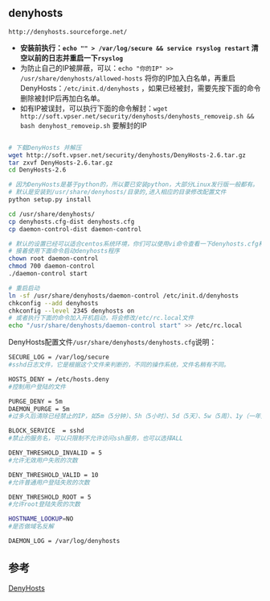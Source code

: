 ## denyhosts

`http://denyhosts.sourceforge.net/`

* **安装前执行：`echo "" > /var/log/secure && service rsyslog restart` 清空以前的日志并重启一下`rsyslog`**
* 为防止自己的IP被屏蔽，可以：`echo "你的IP" >>  /usr/share/denyhosts/allowed-hosts` 将你的IP加入白名单，再重启DenyHosts：`/etc/init.d/denyhosts` ，如果已经被封，需要先按下面的命令删除被封IP后再加白名单。
* 如有IP被误封，可以执行下面的命令解封：`wget http://soft.vpser.net/security/denyhosts/denyhosts_removeip.sh && bash denyhost_removeip.sh` 要解封的IP

```sh

# 下载DenyHosts 并解压
wget http://soft.vpser.net/security/denyhosts/DenyHosts-2.6.tar.gz
tar zxvf DenyHosts-2.6.tar.gz
cd DenyHosts-2.6

# 因为DenyHosts是基于python的，所以要已安装python，大部分Linux发行版一般都有。
# 默认是安装到/usr/share/denyhosts/目录的,进入相应的目录修改配置文件
python setup.py install

cd /usr/share/denyhosts/
cp denyhosts.cfg-dist denyhosts.cfg
cp daemon-control-dist daemon-control

# 默认的设置已经可以适合centos系统环境，你们可以使用vi命令查看一下denyhosts.cfg和daemon-control，里面有详细的解释
# 接着使用下面命令启动denyhosts程序
chown root daemon-control
chmod 700 daemon-control
./daemon-control start

# 重启启动
ln -sf /usr/share/denyhosts/daemon-control /etc/init.d/denyhosts
chkconfig --add denyhosts
chkconfig --level 2345 denyhosts on
# 或者执行下面的命令加入开机启动，将会修改/etc/rc.local文件
echo "/usr/share/denyhosts/daemon-control start" >> /etc/rc.local
```

DenyHosts配置文件`/usr/share/denyhosts/denyhosts.cfg`说明：

```sh
SECURE_LOG = /var/log/secure
#sshd日志文件，它是根据这个文件来判断的，不同的操作系统，文件名稍有不同。

HOSTS_DENY = /etc/hosts.deny
#控制用户登陆的文件

PURGE_DENY = 5m
DAEMON_PURGE = 5m
#过多久后清除已经禁止的IP，如5m（5分钟）、5h（5小时）、5d（5天）、5w（5周）、1y（一年）

BLOCK_SERVICE  = sshd
#禁止的服务名，可以只限制不允许访问ssh服务，也可以选择ALL

DENY_THRESHOLD_INVALID = 5
#允许无效用户失败的次数

DENY_THRESHOLD_VALID = 10
#允许普通用户登陆失败的次数

DENY_THRESHOLD_ROOT = 5
#允许root登陆失败的次数

HOSTNAME_LOOKUP=NO
#是否做域名反解

DAEMON_LOG = /var/log/denyhosts
```
## 参考
[DenyHosts](http://www.vpser.net/security/denyhosts.html) 